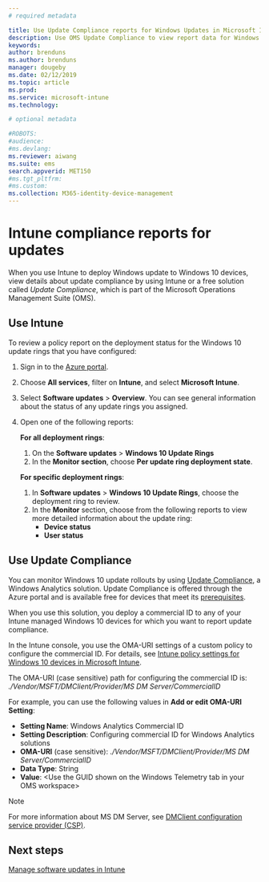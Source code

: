 ```yaml
---
# required metadata

title: Use Update Compliance reports for Windows Updates in Microsoft Intune | Microsoft Docs
description: Use OMS Update Compliance to view report data for Windows Updates you deploy with Intune.
keywords:
author: brenduns
ms.author: brenduns
manager: dougeby
ms.date: 02/12/2019
ms.topic: article
ms.prod:
ms.service: microsoft-intune
ms.technology:

# optional metadata

#ROBOTS:
#audience:
#ms.devlang:
ms.reviewer: aiwang
ms.suite: ems
search.appverid: MET150
#ms.tgt_pltfrm:
#ms.custom:
ms.collection: M365-identity-device-management
---
```


# Intune compliance reports for updates
When you use Intune to deploy Windows update to Windows 10 devices, view details about update compliance by using Intune or a free solution called *Update Compliance*, which is part of the Microsoft Operations Management Suite (OMS).

## Use Intune
To review a policy report on the deployment status for the Windows 10 update rings that you have configured: 
1. Sign in to the [Azure portal](https://portal.azure.com/).
2. Choose **All services**, filter on **Intune**, and select **Microsoft Intune**.
3. Select **Software updates** > **Overview**. You can see general information about the status of any update rings you assigned.
4. Open one of the following reports:  

   **For all deployment rings**:
   1. On the **Software updates** > **Windows 10 Update Rings**
   2. In the **Monitor section**, choose **Per update ring deployment state**.  

   **For specific deployment rings**:  

   1. In **Software updates** > **Windows 10 Update Rings**, choose the deployment ring to review.  
   2. In the **Monitor** section, choose from the following reports to view more detailed information about the update ring:  
      - **Device status**  
      - **User status**  

## Use Update Compliance
You can monitor Windows 10 update rollouts by using [Update Compliance](https://technet.microsoft.com/itpro/windows/manage/update-compliance-monitor), a Windows Analytics solution. Update Compliance is offered through the Azure portal and is available free for devices that meet its [prerequisites](https://docs.microsoft.com/windows/deployment/update/update-compliance-get-started#update-compliance-prerequisites).  

When you use this solution, you deploy a commercial ID to any of your Intune managed Windows 10 devices for which you want to report update compliance.  

In the Intune console, you use the OMA-URI settings of a custom policy to configure the commercial ID. For details, see [Intune policy settings for Windows 10 devices in Microsoft Intune](https://docs.microsoft.com/intune-classic/deploy-use/windows-10-policy-settings-in-microsoft-intune).  

The OMA-URI (case sensitive) path for configuring the commercial ID is: *./Vendor/MSFT/DMClient/Provider/MS DM Server/CommercialID*  

For example, you can use the following values in **Add or edit OMA-URI Setting**:
- **Setting Name**: Windows Analytics Commercial ID
- **Setting Description**: Configuring commercial ID for Windows Analytics solutions
- **OMA-URI** (case sensitive): *./Vendor/MSFT/DMClient/Provider/MS DM Server/CommercialID*
- **Data Type**: String
- **Value**: \<Use the GUID shown on the Windows Telemetry tab in your OMS workspace>
 
> [!NOTE]  
> For more information about MS DM Server, see [DMClient configuration service provider (CSP)]( https://docs.microsoft.com/windows/client-management/mdm/dmclient-csp).

## Next steps
[Manage software updates in Intune](windows-update-for-business-configure.md)

